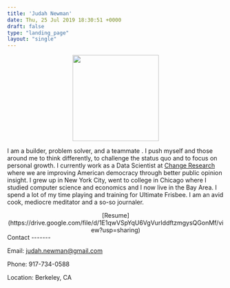 ```yaml
---
title: 'Judah Newman'
date: Thu, 25 Jul 2019 18:30:51 +0000
draft: false
type: "landing_page"
layout: "single"
---
```

<center>
<img src="/img/me.jpg" width="200">

</center>

I am a builder, problem solver, and a teammate . I push myself and those around me to think differently, to challenge the status quo and to focus on personal growth. I currently work as a Data Scientist at [Change Research](https://www.changeresearch.com/) where we are improving American democracy through better public opinion insight. I grew up in New York City, went to college in Chicago where I studied computer science and economics and I now live in the Bay Area. I spend a lot of my time playing and training for Ultimate Frisbee. I am an avid cook, mediocre meditator and a so-so journaler.

<center>
[Resume](https://drive.google.com/file/d/1E1qwVSpYqU6VgVurIddftzmgysQGonMf/view?usp=sharing)
</center>
Contact
-------

Email: judah.newman@gmail.com

Phone: 917-734-0588

Location: Berkeley, CA

